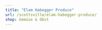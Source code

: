 ```yaml
---
title: "Elam Habegger Produce"
url: /scottsville/elam-habegger-produce/
shop: Gemüse & Obst
---
```

